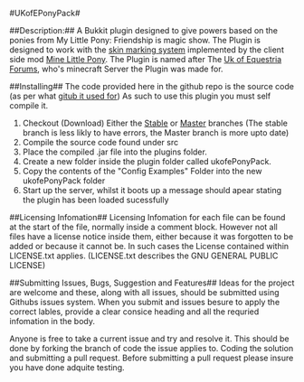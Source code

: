 #UKofEPonyPack#

##Description:##
A Bukkit plugin designed to give powers based on the ponies from My Little Pony: Friendship is magic show.
The Plugin is designed to work with the [skin marking system](http://www.minelittlepony.com/wiki/Skinning) implemented by the client side mod [Mine Little Pony](http://www.minelittlepony.com/).
The Plugin is named after The [Uk of Equestria Forums](ukofequestria.co.uk), who's minecraft Server the Plugin was made for.

##Installing##
The code provided here in the github repo is the source code (as per what [gitub it used for](https://help.github.com/articles/what-is-my-disk-quota#packaged-release-versions)) As such to use this plugin you must self compile it.

  1. Checkout (Download) Either the [Stable](https://github.com/chao-master/ukofePonyPack/tree/Stable) or [Master](https://github.com/chao-master/ukofePonyPack/tree/Master) branches (The stable branch is less likly to have errors, the Master branch is more upto date)
  3. Compile the source code found under src
  2. Place the compiled .jar file into the plugins folder.
  3. Create a new folder inside the plugin folder called ukofePonyPack.
  4. Copy the contents of the "Config Examples" Folder into the new ukofePonyPack folder
  5. Start up the server, whilst it boots up a message should apear stating the plugin has been loaded sucessfully

##Licensing Infomation##
Licensing Infomation for each file can be found at the start of the file, normally inside a comment block. However not all files have a license notice inside them, either because it was forgotten to be added or because it cannot be. In such cases the License contained within LICENSE.txt applies.
(LICENSE.txt describes the GNU GENERAL PUBLIC LICENSE)

##Submitting Issues, Bugs, Suggestion and Features##
Ideas for the project are welcome and these, along with all issues, should be submitted using Githubs issues system.
When you submit and issues besure to apply the correct lables, provide a clear consice heading and all the requried infomation in the body.

Anyone is free to take a current issue and try and resolve it. This should be done by forking the branch of code the issue applies to. Coding the solution and submitting a pull request. Before submitting a pull request please insure you have done adquite testing.
